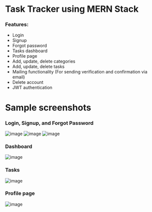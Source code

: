 # Task Tracker using MERN Stack

### Features:

- Login
- Signup
- Forgot password
- Tasks dashboard
- Profile page
- Add, update, delete categories
- Add, update, delete tasks
- Mailing functionality (For sending verification and confirmation via email)
- Delete account
- JWT authentication


# Sample screenshots

### Login, Signup, and Forgot Password
![image](https://user-images.githubusercontent.com/101480695/190859776-e67efee8-2aa5-4f7c-9764-244d2726dce3.png)
![image](https://user-images.githubusercontent.com/101480695/190859955-c40865d3-602e-4ba8-85cd-7575f4d8537c.png)
![image](https://user-images.githubusercontent.com/101480695/190859976-5bd88ee2-696c-4734-8074-661a516fcbc4.png)

### Dashboard
![image](https://user-images.githubusercontent.com/101480695/190859808-bf764a5c-48f1-45be-88bd-31bf82f7d813.png)

### Tasks
![image](https://user-images.githubusercontent.com/101480695/190859835-47a3bb93-c9e6-46d8-891d-fab14ad7fb59.png)

### Profile page
![image](https://user-images.githubusercontent.com/101480695/190859879-ee1e141f-fb6e-4f76-8aae-3f2c9ee181a1.png)

